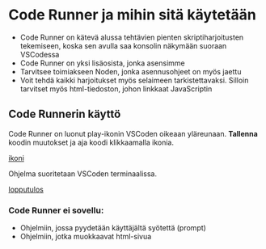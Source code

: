 # Code Runner ja mihin sitä käytetään

- Code Runner on kätevä alussa tehtävien pienten skriptiharjoitusten tekemiseen, koska sen avulla saa konsolin näkymään suoraan VSCodessa
- Code Runner on yksi lisäosista, jonka asensimme
- Tarvitsee toimiakseen Noden, jonka asennusohjeet on myös jaettu
- Voit tehdä kaikki harjoitukset myös selaimeen tarkistettavaksi. Silloin tarvitset myös html-tiedoston, johon linkkaat JavaScriptin

## Code Runnerin käyttö

Code Runner on luonut play-ikonin VSCoden oikeaan yläreunaan. **Tallenna** koodin muutokset ja aja koodi klikkaamalla ikonia.

[ikoni](/assets/coderunnerikoni.png)

Ohjelma suoritetaan VSCoden terminaalissa.

[lopputulos](/assets/codrunnerterminaali.png)

### Code Runner ei sovellu:

- Ohjelmiin, jossa pyydetään käyttäjältä syötettä (prompt)
- Ohjelmiin, jotka muokkaavat html-sivua
